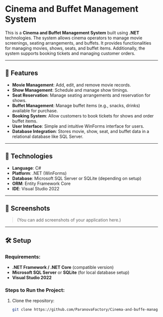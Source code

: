 # Cinema and Buffet Management System

This is a **Cinema and Buffet Management System** built using **.NET** technologies. The system allows cinema operators to manage movie screenings, seating arrangements, and buffets. It provides functionalities for managing movies, shows, seats, and buffet items. Additionally, the system supports booking tickets and managing customer orders.

---

## 🚀 Features

- **Movie Management**: Add, edit, and remove movie records.
- **Show Management**: Schedule and manage show timings.
- **Seat Reservation**: Manage seating arrangements and reservation for shows.
- **Buffet Management**: Manage buffet items (e.g., snacks, drinks) available for purchase.
- **Booking System**: Allow customers to book tickets for shows and order buffet items.
- **User Interface**: Simple and intuitive WinForms interface for users.
- **Database Integration**: Stores movie, show, seat, and buffet data in a relational database like SQL Server.

---

## 🧱 Technologies

- **Language**: C#
- **Platform**: .NET (WinForms)
- **Database**: Microsoft SQL Server or SQLite (depending on setup)
- **ORM**: Entity Framework Core
- **IDE**: Visual Studio 2022

---

## 🎨 Screenshots

> (You can add screenshots of your application here.)

---

## 🛠 Setup

### Requirements:
- **.NET Framework / .NET Core** (compatible version)
- **Microsoft SQL Server** or **SQLite** (for local database setup)
- **Visual Studio 2022**

### Steps to Run the Project:
1. Clone the repository:
   ```bash
   git clone https://github.com/ParanovaFactory/Cinema-and-buffe-managament-system.git
